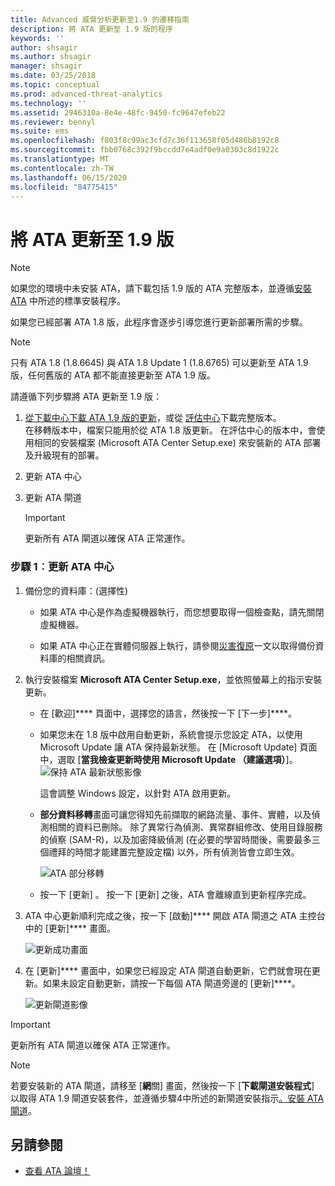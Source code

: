 ```yaml
---
title: Advanced 威脅分析更新至1.9 的遷移指南
description: 將 ATA 更新至 1.9 版的程序
keywords: ''
author: shsagir
ms.author: shsagir
manager: shsagir
ms.date: 03/25/2018
ms.topic: conceptual
ms.prod: advanced-threat-analytics
ms.technology: ''
ms.assetid: 2946310a-8e4e-48fc-9450-fc9647efeb22
ms.reviewer: bennyl
ms.suite: ems
ms.openlocfilehash: f803f8c99ac3cfd7c36f113658f05d486b8192c8
ms.sourcegitcommit: fbb0768c392f9bccdd7e4adf0e9a0303c8d1922c
ms.translationtype: MT
ms.contentlocale: zh-TW
ms.lasthandoff: 06/15/2020
ms.locfileid: "84775415"
---
```

# <a name="updating-ata-to-version-19"></a>將 ATA 更新至 1.9 版

> [!NOTE] 
> 如果您的環境中未安裝 ATA，請下載包括 1.9 版的 ATA 完整版本，並遵循[安裝 ATA](install-ata-step1.md) 中所述的標準安裝程序。

如果您已經部署 ATA 1.8 版，此程序會逐步引導您進行更新部署所需的步驟。

> [!NOTE] 
>  只有 ATA 1.8 (1.8.6645) 與 ATA 1.8 Update 1 (1.8.6765) 可以更新至 ATA 1.9 版，任何舊版的 ATA 都不能直接更新至 ATA 1.9 版。

請遵循下列步驟將 ATA 更新至 1.9 版：

1.  [從下載中心下載 ATA 1.9 版的更新](https://www.microsoft.com/download/details.aspx?id=56725)，或從 [評估中心](https://www.microsoft.com/evalcenter/evaluate-microsoft-advanced-threat-analytics)下載完整版本。<br>
在移轉版本中，檔案只能用於從 ATA 1.8 版更新。 在評估中心的版本中，會使用相同的安裝檔案 (Microsoft ATA Center Setup.exe) 來安裝新的 ATA 部署及升級現有的部署。

2.  更新 ATA 中心

4.  更新 ATA 閘道

    > [!IMPORTANT]
    > 更新所有 ATA 閘道以確保 ATA 正常運作。

### <a name="step-1-update-the-ata-center"></a>步驟 1︰更新 ATA 中心

1. 備份您的資料庫：(選擇性)

   -   如果 ATA 中心是作為虛擬機器執行，而您想要取得一個檢查點，請先關閉虛擬機器。

   -   如果 ATA 中心正在實體伺服器上執行，請參閱[災害復原](disaster-recovery.md)一文以取得備份資料庫的相關資訊。

2. 執行安裝檔案 **Microsoft ATA Center Setup.exe**，並依照螢幕上的指示安裝更新。

   - 在 [歡迎]**** 頁面中，選擇您的語言，然後按一下 [下一步]****。

   - 如果您未在 1.8 版中啟用自動更新，系統會提示您設定 ATA，以使用 Microsoft Update 讓 ATA 保持最新狀態。  在 [Microsoft Update] 頁面中，選取 [**當我檢查更新時使用 Microsoft Update （建議選項）**]。
     ![保持 ATA 最新狀態影像](media/ata_ms_update.png)
     
     這會調整 Windows 設定，以針對 ATA 啟用更新。 
    
   - **部分資料移轉**畫面可讓您得知先前擷取的網路流量、事件、實體，以及偵測相關的資料已刪除。 除了異常行為偵測、異常群組修改、使用目錄服務的偵察 (SAM-R)，以及加密降級偵測 (在必要的學習時間後，需要最多三個禮拜的時間才能建置完整設定檔) 以外，所有偵測皆會立即生效。 
     
     ![ATA 部分移轉](media/partial-migration.png)

   - 按一下 [更新]  。 按一下 [更新] 之後，ATA 會離線直到更新程序完成。

3. ATA 中心更新順利完成之後，按一下 [啟動]**** 開啟 ATA 閘道之 ATA 主控台中的 [更新]**** 畫面。

    ![更新成功畫面](media/migration-center-success.png)

4. 在 [更新]**** 畫面中，如果您已經設定 ATA 閘道自動更新，它們就會現在更新。如果未設定自動更新，請按一下每個 ATA 閘道旁邊的 [更新]****。
  
    ![更新閘道影像](media/migration-update-gw.png)

  
> [!IMPORTANT] 
> 更新所有 ATA 閘道以確保 ATA 正常運作。
 
> [!NOTE] 
> 若要安裝新的 ATA 閘道，請移至 [**網**關] 畫面，然後按一下 [**下載閘道安裝程式**] 以取得 ATA 1.9 閘道安裝套件，並遵循步驟4中所述的新閘道安裝指示[。安裝 ATA 閘道](install-ata-step4.md)。


## <a name="see-also"></a>另請參閱

- [查看 ATA 論壇！](https://social.technet.microsoft.com/Forums/security/home?forum=mata)
